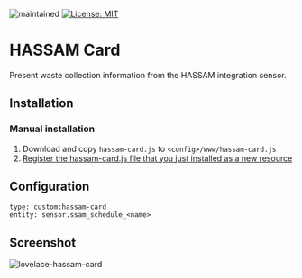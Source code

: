 ![maintained](https://img.shields.io/maintenance/yes/2023.svg)
[![License: MIT](https://img.shields.io/badge/License-MIT-yellow.svg)](https://opensource.org/licenses/MIT)

# HASSAM Card
Present waste collection information from the HASSAM integration sensor.

## Installation
### Manual installation
1. Download and copy `hassam-card.js` to `<config>/www/hassam-card.js`
2. [Register the hassam-card.js file that you just installed as a new resource](https://developers.home-assistant.io/docs/frontend/custom-ui/registering-resources/)

## Configuration
```
type: custom:hassam-card
entity: sensor.ssam_schedule_<name>
```

## Screenshot
![lovelace-hassam-card](https://github.com/kverqus/lovelace-hassam-card/assets/59644775/f9e8d74f-9374-4085-8675-1b90209b216b)